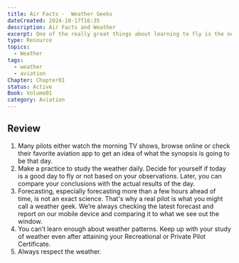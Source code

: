 ```yaml
---
title: Air Facts -  Weather Geeks
dateCreated: 2024-10-17T16:35
description: Air Facts and Weather
excerpt: One of the really great things about learning to fly is the new relationship you’ll develop with the study of weather. You’ll acquire a knowledge of highs, lows, and fronts and how these phenomena affect weather patterns.
type: Resource
topics: 
  - Weather
tags:
  - weather
  - aviation
Chapter: Chapter01
status: Active
Book: Volume01
category: Aviation
---
```


## Review

1. Many pilots either watch the morning TV shows, browse online or check their favorite aviation app to get an idea of what the synopsis is going to be that day.
2. Make a practice to study the weather daily. Decide for yourself if today is a good day to fly or not based on your observations. Later, you can compare your conclusions with the actual results of the day.
3. Forecasting, especially forecasting more than a few hours ahead of time, is not an exact science. That's why a real pilot is what you might call a weather geek. We’re always checking the latest forecast and report on our mobile device and comparing it to what we see out the window.
4. You can’t learn enough about weather patterns. Keep up with your study of weather even after attaining your Recreational or Private Pilot Certificate.
5. Always respect the weather.

